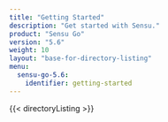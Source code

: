 ```yaml
---
title: "Getting Started"
description: "Get started with Sensu."
product: "Sensu Go"
version: "5.6"
weight: 10
layout: "base-for-directory-listing"
menu:
  sensu-go-5.6:
    identifier: getting-started
---
```


{{< directoryListing >}}
